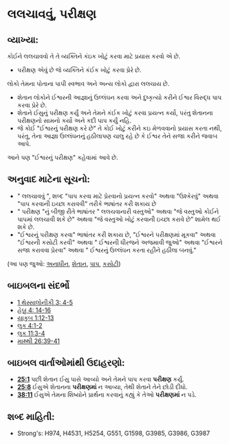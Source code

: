 # લલચાવવું, પરીક્ષણ 

## વ્યાખ્યા: 

કોઈને લલચાવવો તે તે વ્યક્તિને કંઇક ખોટું કરવા માટે પ્રયાસ કરવો એ છે.

* પરીક્ષણ એવું છે જે વ્યક્તિને કંઈક ખોટું કરવા પ્રેરે છે.

લોકો તેમના પોતાના પાપી સ્વભાવ અને અન્ય લોકો દ્વારા લલચાય છે.

* શેતાન લોકોને ઈશ્વરની આજ્ઞાનું ઉલ્લંઘન કરવા અને દુષ્કૃત્યો કરીને ઈશ્વર વિરુદ્ધ પાપ કરવા પ્રેરે છે.
* શેતાને ઈસુનું પરીક્ષણ કર્યું અને તેમને કંઈક ખોટું કરવા પ્રયત્ન કર્યો, પરંતુ શેતાનના પરીક્ષણનો સામનો કર્યો અને કદી પાપ કર્યું નહિ.
* જે કોઈ "ઈશ્વરનું પરીક્ષણ કરે છે" તે કોઈ ખોટું કરીને કઇ મેળવવાનો પ્રયાસ કરતા નથી, પરંતુ, તેના આજ્ઞા ઉલ્લંઘનનું  હઠીલાપણ ચાલુ રહે છે કે ઈશ્વર તેને સજા કરીને જવાબ આપે.

આને પણ "ઈશ્વરનું પરીક્ષણ" કહેવામાં આવે છે.

## અનુવાદ માટેના સૂચનો: 

* " લલચાવવું ", શબ્દ  "પાપ કરવા માટે પ્રેરવાનો પ્રયત્ન કરવો" અથવા "ઉશ્કેરવું" અથવા "પાપ કરવાની ઇચ્છા કરાવવી" તરીકે ભાષાંતર કરી શકાય છે
* " પરીક્ષણ "નું બીજી રીતે ભાષાંતર  " લલચવાનારી વસ્તુઓ" અથવા "જે વસ્તુઓ કોઈને  પાપમાં લલચાવી શકે છે" અથવા "જે વસ્તુઓ ખોટું કરવાની ઇચ્છા કરાવે છે”  શામેલ થઈ શકે છે.
* "ઈશ્વરનું પરીક્ષણ કરવા" ભાષાંતર કરી શકાય છે, "ઈશ્વરને પરીક્ષણમાં મૂકવા" અથવા "ઈશ્વરની કસોટી કરવી" અથવા " ઈશ્વરની ધીરજને અજમાવી જુઓ" અથવા "ઈશ્વરને સજા કરાવવા પ્રેરવા" અથવા " ઈશ્વરનું ઉલ્લંઘન કરતા રહીને હઠીલા બનવું."

(આ પણ જુઓ: [અનાધીન](../other/disobey.md), [શેતાન](../kt/satan.md), [પાપ](../kt/sin.md), [કસોટી](../kt/test.md))

## બાઇબલના સંદર્ભો 

* [1 થેસ્સાલોનીકી 3: 4-5](rc://gu/tn/help/1th/03/04)
* [હેબ્રુ 4: 14-16](rc://gu/tn/help/heb/04/14)
* [યાકુબ 1:12-13](rc://gu/tn/help/jas/01/12)
* [લુક 4:1-2](rc://gu/tn/help/luk/04/01)
* [લુક 11:3-4](rc://gu/tn/help/luk/11/03)
* [માથ્થી 26:39-41](rc://gu/tn/help/mat/26/39)

## બાઇબલ વાર્તાઓમાંથી ઉદાહરણો: 

* __[25:1](rc://gu/tn/help/obs/25/01)__ પછી શેતાન ઈસુ પાસે આવ્યો અને તેમને પાપ કરવા __પરીક્ષણ__ કર્યું.
* __[25:8](rc://gu/tn/help/obs/25/08)__ ઈસુએ શેતાનના __પરીક્ષણમાં__ ન આવ્યા, તેથી શેતાને તેને છોડી દીધો.
* __[38:11](rc://gu/tn/help/obs/38/11)__ ઈસુએ તેમના શિષ્યોને પ્રાર્થના કરવાનું કહ્યું કે તેઓ __પરીક્ષણમાં__ ન પડે.

## શબ્દ માહિતી: 

* Strong's: H974, H4531, H5254, G551, G1598, G3985, G3986, G3987
